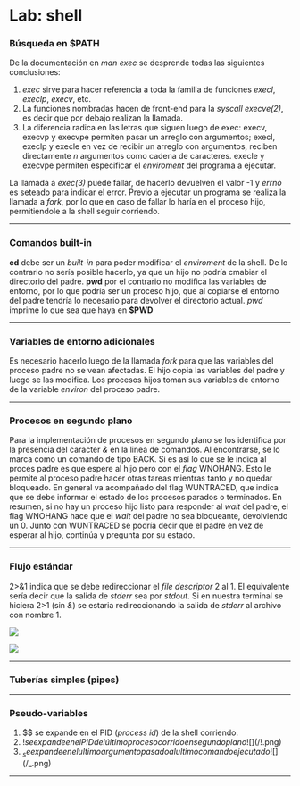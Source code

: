 # Lab: shell

### Búsqueda en $PATH

De la documentación en *man exec* se desprende todas las siguientes conclusiones:
1. *exec* sirve para hacer referencia a toda la familia de funciones *execl*, *execlp*, *execv*, etc.
2. La funciones nombradas hacen de front-end para la *syscall* *execve(2)*, es decir que por debajo realizan la llamada.
3. La diferencia radica en las letras que siguen luego de exec: execv, execvp y execvpe permiten pasar un arreglo con argumentos; execl, execlp y execle en vez de recibir un arreglo con argumentos, reciben directamente *n* argumentos como cadena de caracteres. execle y execvpe permiten especificar el *enviroment* del programa a ejecutar.

La llamada a *exec(3)* puede fallar, de hacerlo devuelven el valor -1 y *errno* es seteado para indicar el error. Previo a ejecutar un programa se realiza la llamada a *fork*, por lo que en caso de fallar lo haría en el proceso hijo, permitiendole a la shell seguir corriendo.





---

### Comandos built-in

**cd** debe ser un *built-in* para poder modificar el *enviroment* de la shell. De lo contrario no sería posible hacerlo, ya que un hijo no podría cmabiar el directorio del padre. **pwd** por el contrario no modifica las variables de entorno, por lo que podría ser un proceso hijo, que al copiarse el entorno del padre tendría lo necesario para devolver el directorio actual. *pwd* imprime lo que sea que haya en **$PWD**

---

### Variables de entorno adicionales

Es necesario hacerlo luego de la llamada *fork* para que las variables del proceso padre no se vean afectadas. El hijo copia las variables del padre y luego se las modifica. Los procesos hijos toman sus variables de entorno de la variable *environ* del proceso padre.

---

### Procesos en segundo plano

Para la implementación de procesos en segundo plano se los identifica por la presencia del caracter *&* en la linea de comandos. Al encontrarse, se lo marca como un comando de tipo BACK. Si es así lo que se le indica al proces padre es que espere al hijo pero con el *flag* WNOHANG. Esto le permite al proceso padre hacer otras tareas mientras tanto y no quedar bloqueado. En general va acompañado del flag WUNTRACED, que indica que se debe informar el estado de los procesos parados o terminados. En resumen, si no hay un proceso hijo listo para responder al *wait* del padre, el flag WNOHANG hace que el *wait* del padre no sea bloqueante, devolviendo un 0. Junto con WUNTRACED se podría decir que el padre en vez de esperar al hijo, continúa y pregunta por su estado.

---

### Flujo estándar

2>&1 indica que se debe redireccionar el *file descriptor* 2 al 1. El equivalente sería decir que la salida de *stderr* sea por *stdout*. Si en nuestra terminal se hiciera 2>1 (sin *&*) se estaria redireccionando la salida de *stderr* al archivo con nombre 1.

![](/salida_error.png)

![](/salida_error2.ong)


---

### Tuberías simples (pipes)

---

### Pseudo-variables

1. $$ se expande en el PID (*process id*) de la shell corriendo.
2. $! se expande en el PID del último proceso corrido en segundo plano ![](/$!.png)
3. $_ se expande en el ultimo argumento pasado al ultimo comando ejecutado ![](/$_.png)

---


